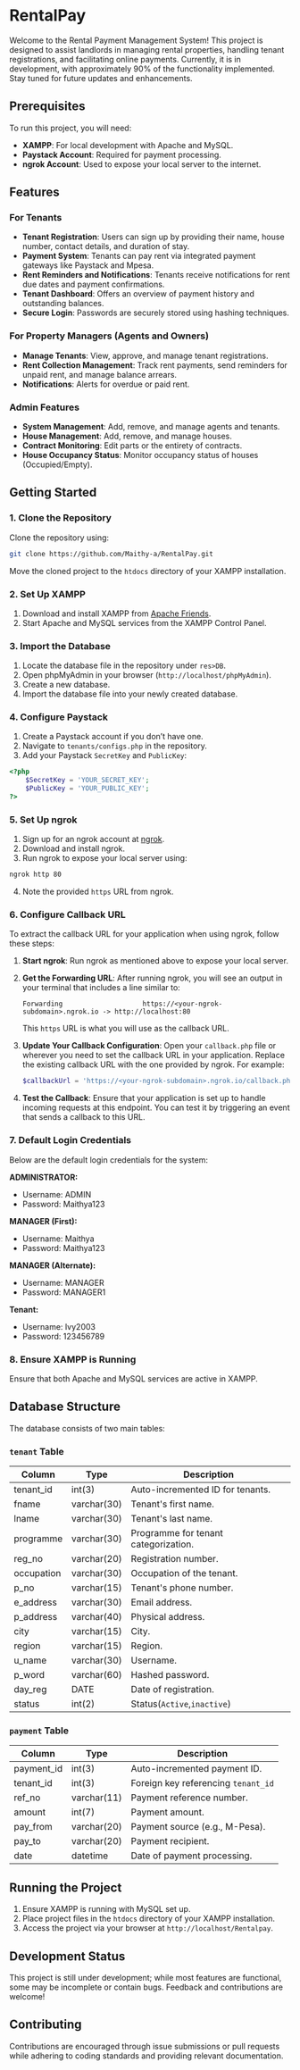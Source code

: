 # RentalPay

Welcome to the Rental Payment Management System! This project is designed to assist landlords in managing rental properties, handling tenant registrations, and facilitating online payments. Currently, it is in development, with approximately 90% of the functionality implemented. Stay tuned for future updates and enhancements.

## Prerequisites

To run this project, you will need:

- **XAMPP**: For local development with Apache and MySQL.
- **Paystack Account**: Required for payment processing.
- **ngrok Account**: Used to expose your local server to the internet.

## Features

### For Tenants

- **Tenant Registration**: Users can sign up by providing their name, house number, contact details, and duration of stay.
- **Payment System**: Tenants can pay rent via integrated payment gateways like Paystack and Mpesa.
- **Rent Reminders and Notifications**: Tenants receive notifications for rent due dates and payment confirmations.
- **Tenant Dashboard**: Offers an overview of payment history and outstanding balances.
- **Secure Login**: Passwords are securely stored using hashing techniques.

### For Property Managers (Agents and Owners)

- **Manage Tenants**: View, approve, and manage tenant registrations.
- **Rent Collection Management**: Track rent payments, send reminders for unpaid rent, and manage balance arrears.
- **Notifications**: Alerts for overdue or paid rent.

### Admin Features

- **System Management**: Add, remove, and manage agents and tenants.
- **House Management**: Add, remove, and manage houses.
- **Contract Monitoring**: Edit parts or the entirety of contracts.
- **House Occupancy Status**: Monitor occupancy status of houses (Occupied/Empty).

## Getting Started

### 1. Clone the Repository

Clone the repository using:

```sh
git clone https://github.com/Maithy-a/RentalPay.git
```

Move the cloned project to the `htdocs` directory of your XAMPP installation.

### 2. Set Up XAMPP

1. Download and install XAMPP from [Apache Friends](https://www.apachefriends.org/index.html).
2. Start Apache and MySQL services from the XAMPP Control Panel.

### 3. Import the Database

1. Locate the database file in the repository under `res>DB`.
2. Open phpMyAdmin in your browser (`http://localhost/phpMyAdmin`).
3. Create a new database.
4. Import the database file into your newly created database.

### 4. Configure Paystack

1. Create a Paystack account if you don’t have one.
2. Navigate to `tenants/configs.php` in the repository.
3. Add your Paystack `SecretKey` and `PublicKey`:

```php
<?php 
    $SecretKey = 'YOUR_SECRET_KEY';
    $PublicKey = 'YOUR_PUBLIC_KEY';
?>
```

### 5. Set Up ngrok

1. Sign up for an ngrok account at [ngrok](https://ngrok.com/).
2. Download and install ngrok.
3. Run ngrok to expose your local server using:

```sh
ngrok http 80
```

4. Note the provided `https` URL from ngrok.

### 6. Configure Callback URL

To extract the callback URL for your application when using ngrok, follow these steps:

1. **Start ngrok**: Run ngrok as mentioned above to expose your local server.

2. **Get the Forwarding URL**: After running ngrok, you will see an output in your terminal that includes a line similar to:

   ```
   Forwarding                    https://<your-ngrok-subdomain>.ngrok.io -> http://localhost:80
   ```

   This `https` URL is what you will use as the callback URL.

3. **Update Your Callback Configuration**: Open your `callback.php` file or wherever you need to set the callback URL in your application. Replace the existing callback URL with the one provided by ngrok. For example:

   ```php
   $callbackUrl = 'https://<your-ngrok-subdomain>.ngrok.io/callback.php';
   ```

4. **Test the Callback**: Ensure that your application is set up to handle incoming requests at this endpoint. You can test it by triggering an event that sends a callback to this URL.

### 7. Default Login Credentials

Below are the default login credentials for the system:

**ADMINISTRATOR:**

- Username: ADMIN
- Password: Maithya123

**MANAGER (First):**

- Username: Maithya
- Password: Maithya123

**MANAGER (Alternate):**

- Username: MANAGER
- Password: MANAGER1

**Tenant:**

- Username: Ivy2003
- Password: 123456789

### 8. Ensure XAMPP is Running

Ensure that both Apache and MySQL services are active in XAMPP.

## Database Structure

The database consists of two main tables:

### `tenant` Table

| Column      | Type         | Description                        |
|-------------|--------------|------------------------------------|
| tenant_id   | int(3)       | Auto-incremented ID for tenants.   |
| fname       | varchar(30)  | Tenant's first name.               |
| lname       | varchar(30)  | Tenant's last name.                |
| programme   | varchar(30)  | Programme for tenant categorization.|
| reg_no      | varchar(20)  | Registration number.               |
| occupation  | varchar(30)  | Occupation of the tenant.          |
| p_no        | varchar(15)  | Tenant's phone number.             |
| e_address   | varchar(30)  | Email address.                     |
| p_address   | varchar(40)  | Physical address.                  |
| city        | varchar(15)  | City.                              |
| region      | varchar(15)  | Region.                            |
| u_name      | varchar(30)  | Username.                          |
| p_word      | varchar(60)  | Hashed password.                   |
| day_reg     | DATE         | Date of registration.              |
| status      | int(2)       | Status(`Active`,`inactive`)        |

### `payment` Table

| Column      | Type         | Description                        |
|-------------|--------------|------------------------------------|
| payment_id  | int(3)       | Auto-incremented payment ID.       |
| tenant_id   | int(3)       | Foreign key referencing `tenant_id`|
| ref_no      | varchar(11)  | Payment reference number.          |
| amount      | int(7)       | Payment amount.                    |
| pay_from    | varchar(20)  | Payment source (e.g., M-Pesa).     |
| pay_to      | varchar(20)  | Payment recipient.                 |
| date        | datetime     | Date of payment processing.        |

## Running the Project

1. Ensure XAMPP is running with MySQL set up.
2. Place project files in the `htdocs` directory of your XAMPP installation.
3. Access the project via your browser at `http://localhost/Rentalpay`.

## Development Status

This project is still under development; while most features are functional, some may be incomplete or contain bugs. Feedback and contributions are welcome!

## Contributing

Contributions are encouraged through issue submissions or pull requests while adhering to coding standards and providing relevant documentation.
